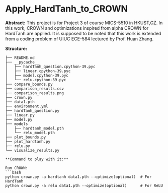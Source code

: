 # Apply_HardTanh_to_CROWN

**Abstract:**
This project is for Project 3 of course MICS-5510 in HKUST,GZ. In this work, CROWN and optimizations inspired from alpha CROWN for HardTanh are applied. It is supposed to be noted that this work is extended from a coding problem of UIUC ECE-584 lectured by Prof. Huan Zhang.

**Structure:**

```plaintext
├── README.md
├── __pycache__
│   ├── hardTanh_question.cpython-39.pyc
│   ├── linear.cpython-39.pyc
│   ├── model.cpython-39.pyc
│   └── relu.cpython-39.pyc
├── compare_bounds.py
├── comparison_results.csv
├── comparison_results.png
├── crown.py
├── data1.pth
├── environment.yml
├── hardTanh_question.py
├── linear.py
├── model.py
├── models
│   ├── hardtanh_model.pth
│   └── relu_model.pth
├── plot_bounds.py
├── plot_hardtanh.py
├── relu.py
└── visualize_results.py

**Command to play with it:**

Run CROWN:
```bash
python crown.py -a hardtanh data1.pth --optimize(optional)  # For HardTanh
python crown.py -a relu data1.pth --optimize(optional)      # For ReLU


